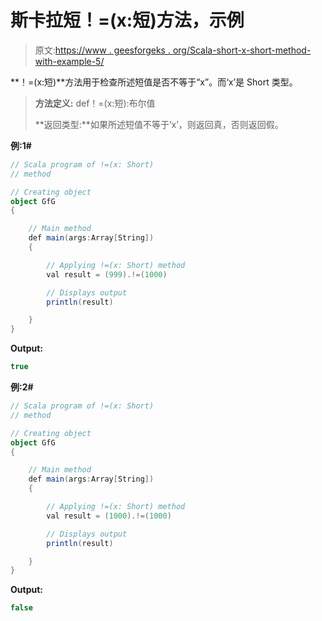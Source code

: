 # 斯卡拉短！=(x:短)方法，示例

> 原文:[https://www . geesforgeks . org/Scala-short-x-short-method-with-example-5/](https://www.geeksforgeeks.org/scala-short-x-short-method-with-example-5/)

**！=(x:短)**方法用于检查所述短值是否不等于“x”。而‘x’是 Short 类型。

> **方法定义:** def！=(x:短):布尔值
> 
> **返回类型:**如果所述短值不等于‘x’，则返回真，否则返回假。

**例:1#**

```scala
// Scala program of !=(x: Short)
// method

// Creating object
object GfG
{ 

    // Main method
    def main(args:Array[String])
    {

        // Applying !=(x: Short) method 
        val result = (999).!=(1000)

        // Displays output
        println(result)

    }
} 
```

**Output:**

```scala
true

```

**例:2#**

```scala
// Scala program of !=(x: Short)
// method

// Creating object
object GfG
{ 

    // Main method
    def main(args:Array[String])
    {

        // Applying !=(x: Short) method
        val result = (1000).!=(1000)

        // Displays output
        println(result)

    }
} 
```

**Output:**

```scala
false

```